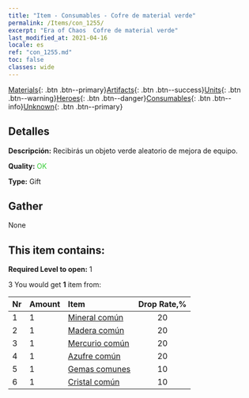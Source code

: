 ```yaml
---
title: "Item - Consumables - Cofre de material verde"
permalink: /Items/con_1255/
excerpt: "Era of Chaos  Cofre de material verde"
last_modified_at: 2021-04-16
locale: es
ref: "con_1255.md"
toc: false
classes: wide
---
```

 [Materials](/es/Items/){: .btn .btn--primary}[Artifacts](/es/Items/Artifacts/){: .btn .btn--success}[Units](/es/Items/Units/){: .btn .btn--warning}[Heroes](/es/Items/Heroes/){: .btn .btn--danger}[Consumables](/es/Items/Consumables/){: .btn .btn--info}[Unknown](/es/Items/Unknown/){: .btn .btn--primary}

## Detalles
 **Descripción:** Recibirás un objeto verde aleatorio de mejora de equipo.

 **Quality:** <span style="color: #32CD32">OK</span>

 **Type:** Gift

## Gather

  None

## This item contains:

 **Required Level to open:** 1

 3 You would get **1** item  from:

  | Nr | Amount |     Item    | Drop Rate,% |
  |:---|:-------|:------------|:---------:|
  | 1 | 1 | [Mineral común](/es/Items/mat_6/) | 20 | 
  | 2 | 1 | [Madera común](/es/Items/mat_7/) | 20 | 
  | 3 | 1 | [Mercurio común](/es/Items/mat_8/) | 20 | 
  | 4 | 1 | [Azufre común](/es/Items/mat_9/) | 20 | 
  | 5 | 1 | [Gemas comunes](/es/Items/mat_10/) | 10 | 
  | 6 | 1 | [Cristal común](/es/Items/mat_11/) | 10 | 
